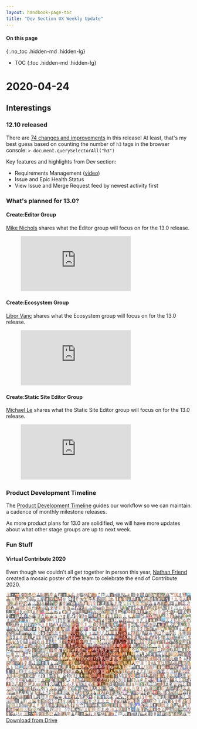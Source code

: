 ```yaml
---
layout: handbook-page-toc
title: "Dev Section UX Weekly Update"
---
```


#### On this page
{:.no_toc .hidden-md .hidden-lg}

- TOC
{:toc .hidden-md .hidden-lg}

# 2020-04-24

## Interestings

### 12.10 released

There are [74 changes and improvements](https://about.gitlab.com/releases/2020/04/22/gitlab-12-10-released/) in this release! At least, that's my best guess based on counting the number of `h3` tags in the browser console: `> document.querySelectorAll("h3")`

Key features and highlights from Dev section:

- Requirements Management ([video](https://youtu.be/uSS7oUNSEoU))
- Issue and Epic Health Status
- View Issue and Merge Request feed by newest activity first

### What's planned for 13.0?

#### Create:Editor Group

[Mike Nichols](https://about.gitlab.com/company/team/#lvanc) shares what the Editor group will focus on for the  13.0 release.

<figure class="video_container">
  <iframe src="https://www.youtube.com/embed/wXi-3asYU0g?enablejsapi=1&origin=https%3A%2F%2Fabout.gitlab.com" frameborder="0" allowfullscreen="true"> </iframe>
</figure>

#### Create:Ecosystem Group

[Libor Vanc](https://gitlab.com/lvanc) shares what the Ecosystem group will focus on for the  13.0 release.

<figure class="video_container">
  <iframe src="https://www.youtube.com/embed/cJbjBKS1gJI?enablejsapi=1&origin=https%3A%2F%2Fabout.gitlab.com" frameborder="0" allowfullscreen="true"> </iframe>
</figure>

#### Create:Static Site Editor Group

[Michael Le](https://gitlab.com/mle) shares what the Static Site Editor group will focus on for the  13.0 release.

<figure class="video_container">
  <iframe src="https://www.youtube.com/embed/-lroimS5NSw?enablejsapi=1&origin=https%3A%2F%2Fabout.gitlab.com" frameborder="0" allowfullscreen="true"> </iframe>
</figure>

### Product Development Timeline

The [Product Development Timeline](/handbook/engineering/workflow/#product-development-timeline) guides our workflow so we can maintain a cadence of monthly milestone releases.

As more product plans for 13.0 are solidified, we will have more updates about what other stage groups are up to next week.

### Fun Stuff

#### Virtual Contribute 2020

Even though we couldn't all get together in person this year, [Nathan Friend](https://gitlab.com/nfriend) created a mosaic poster of the team to celebrate the end of Contribute 2020.

<a href="https://drive.google.com/drive/folders/1NGxgixIx5YstXVPb417ttIFM-GVplJGo">
  <img src="images/team_with_logo_thumbnail.jpg" alt="Contribute 2020 Poster">
  <br/>Download from Drive
</a>

